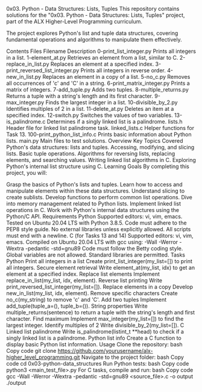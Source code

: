 0x03. Python - Data Structures: Lists, Tuples
This repository contains solutions for the "0x03. Python - Data Structures: Lists, Tuples" project, part of the ALX Higher-Level Programming curriculum.

The project explores Python's list and tuple data structures, covering fundamental operations and algorithms to manipulate them effectively.

Contents
Files
Filename	Description
0-print_list_integer.py	Prints all integers in a list.
1-element_at.py	Retrieves an element from a list, similar to C.
2-replace_in_list.py	Replaces an element at a specified index.
3-print_reversed_list_integer.py	Prints all integers in reverse order.
4-new_in_list.py	Replaces an element in a copy of a list.
5-no_c.py	Removes all occurrences of 'c' and 'C' in a string.
6-print_matrix_integer.py	Prints a matrix of integers.
7-add_tuple.py	Adds two tuples.
8-multiple_returns.py	Returns a tuple with a string's length and its first character.
9-max_integer.py	Finds the largest integer in a list.
10-divisible_by_2.py	Identifies multiples of 2 in a list.
11-delete_at.py	Deletes an item at a specified index.
12-switch.py	Switches the values of two variables.
13-is_palindrome.c	Determines if a singly linked list is a palindrome.
lists.h	Header file for linked list palindrome task.
linked_lists.c	Helper functions for Task 13.
100-print_python_list_info.c	Prints basic information about Python lists.
main.py	Main files to test solutions.
Overview
Key Topics Covered
Python's data structures: lists and tuples.
Accessing, modifying, and slicing lists.
Basic tuple operations.
Algorithms for reversing lists, replacing elements, and searching values.
Writing linked list algorithms in C.
Exploring Python's internal list structure using C.
Learning Goals
By completing this project, you will:

Grasp the basics of Python's lists and tuples.
Learn how to access and manipulate elements within these data structures.
Understand slicing to create sublists.
Develop functions to perform common list operations.
Dive into memory management related to Python lists.
Implement linked list operations in C.
Work with Python's internal data structures using the Python/C API.
Requirements
Python
Supported editors: vi, vim, emacs.
Tested on Ubuntu 20.04 LTS with Python 3.8.5.
Code must adhere to the PEP8 style guide.
No external libraries unless explicitly allowed.
All scripts must end with a newline.
C (for Tasks 13 and 14)
Supported editors: vi, vim, emacs.
Compiled on Ubuntu 20.04 LTS with gcc using: -Wall -Werror -Wextra -pedantic -std=gnu89
Code must follow the Betty coding style.
Global variables are not allowed.
Standard libraries are permitted.
Tasks
Python
Print all integers in a list
Create print_list_integer(my_list=[]) to print all integers.
Secure element retrieval
Write element_at(my_list, idx) to get an element at a specified index.
Replace list elements
Implement replace_in_list(my_list, idx, element).
Reverse list printing
Write print_reversed_list_integer(my_list=[]).
Replace elements in a copy
Develop new_in_list(my_list, idx, element).
Remove specific characters
Create no_c(my_string) to remove 'c' and 'C'.
Add two tuples
Implement add_tuple(tuple_a=(), tuple_b=()).
String properties
Write multiple_returns(sentence) to return a tuple with the string's length and first character.
Find maximum
Implement max_integer(my_list=[]) to find the largest integer.
Identify multiples of 2
Write divisible_by_2(my_list=[]).
C
Linked list palindrome
Write is_palindrome(listint_t **head) to check if a singly linked list is a palindrome.
Python list info
Create a C function to display basic Python list information.
Usage
Clone the repository:
bash
Copy code
git clone https://github.com/yourusername/alx-higher_level_programming.git
Navigate to the project folder:
bash
Copy code
cd 0x03-python-data_structures
Run Python tests:
bash
Copy code
python3 <main_test_file>.py
For C tasks, compile and run:
bash
Copy code
gcc -Wall -Werror -Wextra -pedantic -std=gnu89 <source_file>.c -o output
./output

